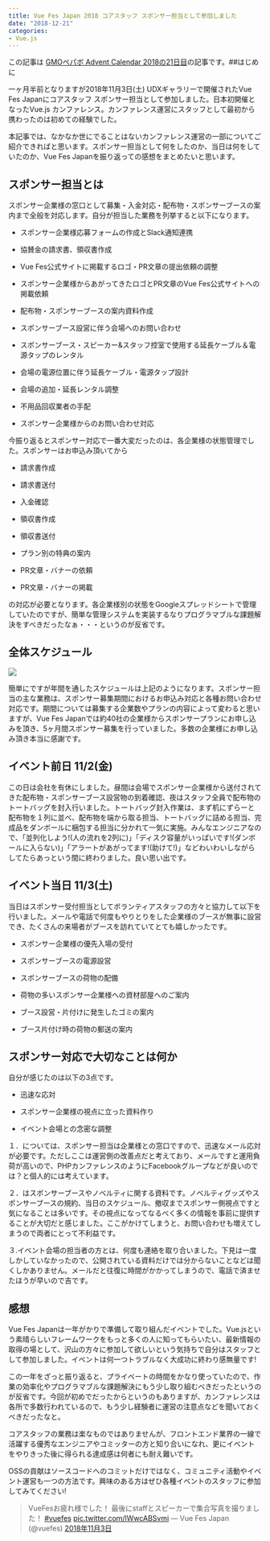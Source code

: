 ```yaml
---
title: Vue Fes Japan 2018 コアスタッフ スポンサー担当として参加しました
date: "2018-12-21"
categories: 
- Vue.js
---
```


この記事は
[GMOペパボ Advent Calendar 2018の21日目](https://qiita.com/advent-calendar/2018/pepabo)の記事です。##はじめに


一ヶ月半前となりますが2018年11月3日(土) UDXギャラリーで開催されたVue Fes Japanにコアスタッフ スポンサー担当として参加しました。日本初開催となったVue.js カンファレンス。カンファレンス運営にスタッフとして最初から携わったのは初めての経験でした。

本記事では、なかなか世にでることはないカンファレンス運営の一部についてご紹介できればと思います。スポンサー担当として何をしたのか、当日は何をしていたのか、Vue Fes Japanを振り返っての感想をまとめたいと思います。


## スポンサー担当とは


スポンサー企業様の窓口として募集・入金対応・配布物・スポンサーブースの案内まで全般を対応します。自分が担当した業務を列挙すると以下になります。


*  スポンサー企業様応募フォームの作成とSlack通知連携

    
*  協賛金の請求書、領収書作成

    
*  Vue Fes公式サイトに掲載するロゴ・PR文章の提出依頼の調整

    
*  スポンサー企業様からあがってきたロゴとPR文章のVue Fes公式サイトへの掲載依頼

    
*  配布物・スポンサーブースの案内資料作成

    
*  スポンサーブース設営に伴う会場へのお問い合わせ

    
*  スポンサーブース・スピーカー&スタッフ控室で使用する延長ケーブル＆電源タップのレンタル

    
*  会場の電源位置に伴う延長ケーブル・電源タップ設計

    
*  会場の追加・延長レンタル調整

    
*  不用品回収業者の手配

    
*  スポンサー企業様からのお問い合わせ対応

今振り返るとスポンサー対応で一番大変だったのは、各企業様の状態管理でした。スポンサーはお申込み頂いてから


*  請求書作成

    
*  請求書送付

    
*  入金確認

    
*  領収書作成

    
*  領収書送付

    
*  プラン別の特典の案内

    
*  PR文章・バナーの依頼

    
*  PR文章・バナーの掲載

の対応が必要となります。各企業様別の状態をGoogleスプレッドシートで管理していたのですが、簡単な管理システムを実装するなりプログラマブルな課題解決をすべきだったなぁ・・・というのが反省です。


## 全体スケジュール



![](/images/Pasted_Image_2018_12_20_0_29.jpg)

簡単にですが年間を通したスケジュールは上記のようになります。スポンサー担当の主な業務は、スポンサー募集期間におけるお申込み対応と各種お問い合わせ対応です。期間については募集する企業数やプランの内容によって変わると思いますが、Vue Fes Japanでは約40社の企業様からスポンサープランにお申し込みを頂き、5ヶ月間スポンサー募集を行っていました。多数の企業様にお申し込み頂き本当に感謝です。


## イベント前日 11/2(金)


この日は会社を有休にしました。昼間は会場でスポンサー企業様から送付されてきた配布物・スポンサーブース設営物の到着確認、夜はスタッフ全員で配布物のトートバッグを封入行いました。トートバッグ封入作業は、まず机にずらーと配布物を１列に並べ、配布物を端から取る担当、トートバッグに詰める担当、完成品をダンボールに梱包する担当に分かれて一気に実施。みんなエンジニアなので、「並列化しよう!(人の流れを2列に)」「ディスク容量がいっぱいです!(ダンボールに入らない)」「アラートがあがってます!(助けて!)」などわいわいしながらしてたらあっという間に終わりました。良い思い出です。


## イベント当日 11/3(土)


当日はスポンサー受付担当としてボランティアスタッフの方々と協力して以下を行いました。メールや電話で何度もやりとりをした企業様のブースが無事に設営でき、たくさんの来場者がブースを訪れていてとても嬉しかったです。


*  スポンサー企業様の優先入場の受付

    
*  スポンサーブースの電源設営

    
*  スポンサーブースの荷物の配備

    
*  荷物の多いスポンサー企業様への資材部屋へのご案内

    
*  ブース設営・片付けに発生したゴミの案内

    
*  ブース片付け時の荷物の郵送の案内


## スポンサー対応で大切なことは何か


自分が感じたのは以下の3点です。


*  迅速な応対


*  スポンサー企業様の視点に立った資料作り


*  イベント会場との念密な調整

１．については、スポンサー担当は企業様との窓口ですので、迅速なメール応対が必要です。ただしここは運営側の改善点だと考えており、メールですと運用負荷が高いので、PHPカンファレンスのようにFacebookグループなどが良いのでは？と個人的には考えています。

２．はスポンサーブースやノベルティに関する資料です。ノベルティグッズやスポンサーブースの規約、当日のスケジュール、撤収までスポンサー側視点ですと気になることは多いです。その視点になってなるべく多くの情報を事前に提供することが大切だと感じました。ここがかけてしまうと、お問い合わせも増えてしまうので両者にとって不利益です。

３.イベント会場の担当者の方とは、何度も連絡を取り合いました。下見は一度しかしていなかったので、公開されている資料だけでは分からないことなどは聞くしかありません。メールだと往復に時間がかかってしまうので、電話で済ませたほうが早いので吉です。


## 感想


Vue Fes Japanは一年がかりで準備して取り組んだイベントでした。Vue.jsという素晴らしいフレームワークをもっと多くの人に知ってもらいたい、最新情報の取得の場として、沢山の方々に参加して欲しいという気持ちで自分はスタッフとして参加しました。イベントは何一つトラブルなく大成功に終わり感無量です!

この一年をざっと振り返ると、プライベートの時間をかなり使っていたので、作業の効率化やプログラマブルな課題解決にもう少し取り組むべきだったというのが反省です。今回が初めでだったからというのもありますが、カンファレンスは各所で多数行われているので、もう少し経験者に運営の注意点などを聞いておくべきだったなと。

コアスタッフの業務は楽なものではありませんが、フロントエンド業界の一線で活躍する優秀なエンジニアやコミッターの方と知り合いになれ、更にイベントをやりきった後に得られる達成感は何者にも耐え難いです。

OSSの貢献はソースコードへのコミットだけではなく、コミュニティ活動やイベント運営も一つの方法です。興味のある方はぜひ各種イベントのスタッフに参加してみてください!


>VueFesお疲れ様でした！
最後にstaffとスピーカーで集合写真を撮りました！ 
[#vuefes](https://twitter.com/hashtag/vuefes?src=hash&ref_src=twsrc%5Etfw) 
[pic.twitter.com/lWwcABSvmi](https://t.co/lWwcABSvmi)
— Vue Fes Japan (@vuefes) 
[2018年11月3日](https://twitter.com/vuefes/status/1058697600310763522?ref_src=twsrc%5Etfw)
